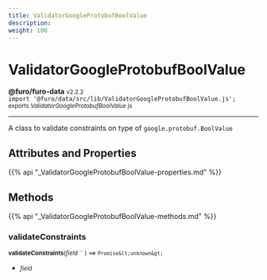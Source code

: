 ```yaml
---
title: ValidatorGoogleProtobufBoolValue
description: 
weight: 100
---
```


# ValidatorGoogleProtobufBoolValue

**@furo/furo-data** <small>v2.2.2</small>
<br>`import '@furo/data/src/lib/ValidatorGoogleProtobufBoolValue.js';`<small>
<br>exports *ValidatorGoogleProtobufBoolValue* js</small>


****

A class to validate constraints on type of <code>google.protobuf.BoolValue</code>

## Attributes and Properties
{{% api "_ValidatorGoogleProtobufBoolValue-properties.md" %}}






## Methods
{{% api "_ValidatorGoogleProtobufBoolValue-methods.md" %}}


### **validateConstraints**
<small>**validateConstraints**(*field* `` ) ⟹ `Promise&lt;unknown&gt;`</small>



- <small>*field* </small>
<br><br>
